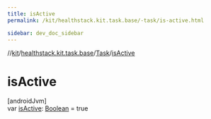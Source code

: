 ```yaml
---
title: isActive
permalink: /kit/healthstack.kit.task.base/-task/is-active.html

sidebar: dev_doc_sidebar
---
```

//[kit](../../../index.html)/[healthstack.kit.task.base](../index.html)/[Task](index.html)/[isActive](is-active.html)



# isActive



[androidJvm]\
var [isActive](is-active.html): [Boolean](https://kotlinlang.org/api/latest/jvm/stdlib/kotlin/-boolean/index.html) = true




